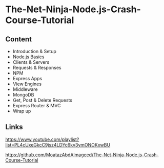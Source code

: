 # The-Net-Ninja-Node.js-Crash-Course-Tutorial

## Content

- Introduction & Setup
- Node.js Basics
- Clients & Servers
- Requests & Responses
- NPM
- Express Apps
- View Engines
- Middleware
- MongoDB
- Get, Post & Delete Requests
- Express Router & MVC
- Wrap up

## Links

https://www.youtube.com/playlist?list=PL4cUxeGkcC9jsz4LDYc6kv3ymONOKxwBU

https://github.com/MoatazAbdAlmageed/The-Net-Ninja-Node.js-Crash-Course-Tutorial
